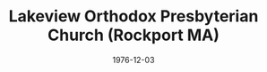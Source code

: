 ---
date: &id001 1976-12-03
end_date: null
location:
  address: Route 17 and Rockland Street
  city: Rockport
  state: MA
minister:
- end: 1979-01-01
  name: Roger Ramsey
  start: 1977-01-01
  type: Pastor
- end: 1983-01-01
  name: Charles Ellis
  start: 1979-01-01
  type: Pastor
- end: 1998-01-01
  name: Randolph Patterson
  start: 1984-01-01
  type: Pastor
- end: null
  name: Stephen Tracey
  start: 2001-01-01
  type: Pastor
ministers:
- Roger Ramsey
- Charles Ellis
- Randolph Patterson
- Stephen Tracey
name: Lakeview Orthodox Presbyterian Church
names:
- end: null
  name: Lakeview Orthodox Presbyterian Church
  start: 1976-12-03
origination_date: *id001
raw_data: 'ME Rockport


  Lakeview Orthodox Presbyterian Church (December 3, 1976- )

  Route 17 and Rockland Street

  Pastors: Roger Ramsey, 1977-79

  Charles Ellis, 1979-83

  Randolph Patterson, 1984-98

  Stephen Tracey, 2001-

  '
received_from: null
states:
- MA
status:
  active: true
  end_date: null
  reason: null
  received_from: null
  withdrawal_to: null
title: Lakeview Orthodox Presbyterian Church (Rockport MA)
year_established:
- 1976

---